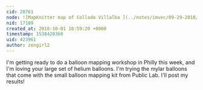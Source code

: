 ```yaml
---
cid: 20761
node: ![MapKnitter map of Collado Villalba ](../notes/imvec/09-29-2018/mapknitter-map-of-collado-villalba)
nid: 17189
created_at: 2018-10-01 18:59:20 +0000
timestamp: 1538420360
uid: 423961
author: zengirl2
---
```


I'm getting ready to do a balloon mapping workshop in Philly this week, and I'm loving your large set of helium balloons. I'm trying the mylar balloons that come with the small balloon mapping kit from Public Lab. I'll post my results!
